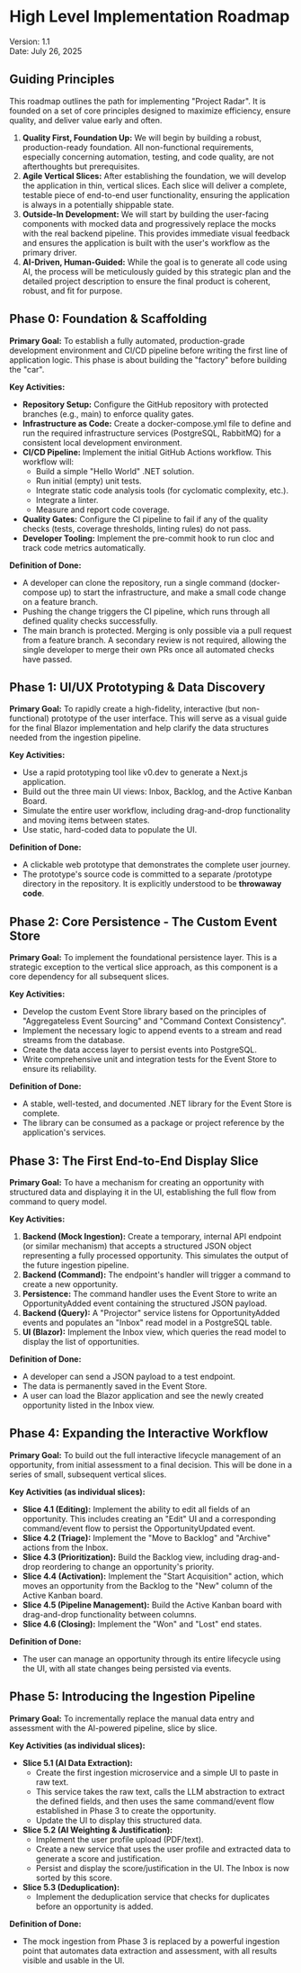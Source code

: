 # **High Level Implementation Roadmap**

Version: 1.1  
Date: July 26, 2025

## **Guiding Principles**

This roadmap outlines the path for implementing "Project Radar". It is founded on a set of core principles designed to maximize efficiency, ensure quality, and deliver value early and often.

1. **Quality First, Foundation Up:** We will begin by building a robust, production-ready foundation. All non-functional requirements, especially concerning automation, testing, and code quality, are not afterthoughts but prerequisites.  
2. **Agile Vertical Slices:** After establishing the foundation, we will develop the application in thin, vertical slices. Each slice will deliver a complete, testable piece of end-to-end user functionality, ensuring the application is always in a potentially shippable state.  
3. **Outside-In Development:** We will start by building the user-facing components with mocked data and progressively replace the mocks with the real backend pipeline. This provides immediate visual feedback and ensures the application is built with the user's workflow as the primary driver.  
4. **AI-Driven, Human-Guided:** While the goal is to generate all code using AI, the process will be meticulously guided by this strategic plan and the detailed project description to ensure the final product is coherent, robust, and fit for purpose.

## **Phase 0: Foundation & Scaffolding**

**Primary Goal:** To establish a fully automated, production-grade development environment and CI/CD pipeline before writing the first line of application logic. This phase is about building the "factory" before building the "car".

**Key Activities:**

* **Repository Setup:** Configure the GitHub repository with protected branches (e.g., main) to enforce quality gates.  
* **Infrastructure as Code:** Create a docker-compose.yml file to define and run the required infrastructure services (PostgreSQL, RabbitMQ) for a consistent local development environment.  
* **CI/CD Pipeline:** Implement the initial GitHub Actions workflow. This workflow will:  
  * Build a simple "Hello World" .NET solution.  
  * Run initial (empty) unit tests.  
  * Integrate static code analysis tools (for cyclomatic complexity, etc.).  
  * Integrate a linter.  
  * Measure and report code coverage.  
* **Quality Gates:** Configure the CI pipeline to fail if any of the quality checks (tests, coverage thresholds, linting rules) do not pass.  
* **Developer Tooling:** Implement the pre-commit hook to run cloc and track code metrics automatically.

**Definition of Done:**

* A developer can clone the repository, run a single command (docker-compose up) to start the infrastructure, and make a small code change on a feature branch.  
* Pushing the change triggers the CI pipeline, which runs through all defined quality checks successfully.  
* The main branch is protected. Merging is only possible via a pull request from a feature branch. A secondary review is not required, allowing the single developer to merge their own PRs once all automated checks have passed.

## **Phase 1: UI/UX Prototyping & Data Discovery**

**Primary Goal:** To rapidly create a high-fidelity, interactive (but non-functional) prototype of the user interface. This will serve as a visual guide for the final Blazor implementation and help clarify the data structures needed from the ingestion pipeline.

**Key Activities:**

* Use a rapid prototyping tool like v0.dev to generate a Next.js application.  
* Build out the three main UI views: Inbox, Backlog, and the Active Kanban Board.  
* Simulate the entire user workflow, including drag-and-drop functionality and moving items between states.  
* Use static, hard-coded data to populate the UI.

**Definition of Done:**

* A clickable web prototype that demonstrates the complete user journey.  
* The prototype's source code is committed to a separate /prototype directory in the repository. It is explicitly understood to be **throwaway code**.

## **Phase 2: Core Persistence \- The Custom Event Store**

**Primary Goal:** To implement the foundational persistence layer. This is a strategic exception to the vertical slice approach, as this component is a core dependency for all subsequent slices.

**Key Activities:**

* Develop the custom Event Store library based on the principles of "Aggregateless Event Sourcing" and "Command Context Consistency".  
* Implement the necessary logic to append events to a stream and read streams from the database.  
* Create the data access layer to persist events into PostgreSQL.  
* Write comprehensive unit and integration tests for the Event Store to ensure its reliability.

**Definition of Done:**

* A stable, well-tested, and documented .NET library for the Event Store is complete.  
* The library can be consumed as a package or project reference by the application's services.

## **Phase 3: The First End-to-End Display Slice**

**Primary Goal:** To have a mechanism for creating an opportunity with structured data and displaying it in the UI, establishing the full flow from command to query model.

**Key Activities:**

1. **Backend (Mock Ingestion):** Create a temporary, internal API endpoint (or similar mechanism) that accepts a structured JSON object representing a fully processed opportunity. This simulates the output of the future ingestion pipeline.  
2. **Backend (Command):** The endpoint's handler will trigger a command to create a new opportunity.  
3. **Persistence:** The command handler uses the Event Store to write an OpportunityAdded event containing the structured JSON payload.  
4. **Backend (Query):** A "Projector" service listens for OpportunityAdded events and populates an "Inbox" read model in a PostgreSQL table.  
5. **UI (Blazor):** Implement the Inbox view, which queries the read model to display the list of opportunities.

**Definition of Done:**

* A developer can send a JSON payload to a test endpoint.  
* The data is permanently saved in the Event Store.  
* A user can load the Blazor application and see the newly created opportunity listed in the Inbox view.

## **Phase 4: Expanding the Interactive Workflow**

**Primary Goal:** To build out the full interactive lifecycle management of an opportunity, from initial assessment to a final decision. This will be done in a series of small, subsequent vertical slices.

**Key Activities (as individual slices):**

* **Slice 4.1 (Editing):** Implement the ability to edit all fields of an opportunity. This includes creating an "Edit" UI and a corresponding command/event flow to persist the OpportunityUpdated event.  
* **Slice 4.2 (Triage):** Implement the "Move to Backlog" and "Archive" actions from the Inbox.  
* **Slice 4.3 (Prioritization):** Build the Backlog view, including drag-and-drop reordering to change an opportunity's priority.  
* **Slice 4.4 (Activation):** Implement the "Start Acquisition" action, which moves an opportunity from the Backlog to the "New" column of the Active Kanban board.  
* **Slice 4.5 (Pipeline Management):** Build the Active Kanban board with drag-and-drop functionality between columns.  
* **Slice 4.6 (Closing):** Implement the "Won" and "Lost" end states.

**Definition of Done:**

* The user can manage an opportunity through its entire lifecycle using the UI, with all state changes being persisted via events.

## **Phase 5: Introducing the Ingestion Pipeline**

**Primary Goal:** To incrementally replace the manual data entry and assessment with the AI-powered pipeline, slice by slice.

**Key Activities (as individual slices):**

* **Slice 5.1 (AI Data Extraction):**  
  * Create the first ingestion microservice and a simple UI to paste in raw text.  
  * This service takes the raw text, calls the LLM abstraction to extract the defined fields, and then uses the same command/event flow established in Phase 3 to create the opportunity.  
  * Update the UI to display this structured data.  
* **Slice 5.2 (AI Weighting & Justification):**  
  * Implement the user profile upload (PDF/text).  
  * Create a new service that uses the user profile and extracted data to generate a score and justification.  
  * Persist and display the score/justification in the UI. The Inbox is now sorted by this score.  
* **Slice 5.3 (Deduplication):**  
  * Implement the deduplication service that checks for duplicates before an opportunity is added.

**Definition of Done:**

* The mock ingestion from Phase 3 is replaced by a powerful ingestion point that automates data extraction and assessment, with all results visible and usable in the UI.